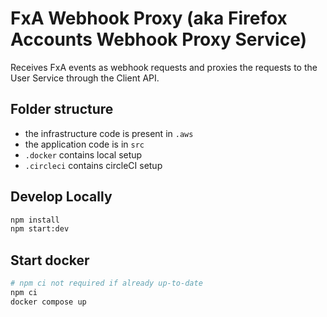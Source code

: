 # FxA Webhook Proxy (aka Firefox Accounts Webhook Proxy Service)

Receives FxA events as webhook requests and proxies the requests to the User Service through the Client API.

## Folder structure
- the infrastructure code is present in `.aws`
- the application code is in `src`
- `.docker` contains local setup
- `.circleci` contains circleCI setup

## Develop Locally
```bash
npm install
npm start:dev
```

## Start docker
```bash
# npm ci not required if already up-to-date
npm ci
docker compose up
```
